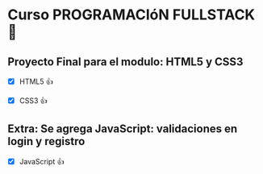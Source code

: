 # Curso PROGRAMACIóN FULLSTACK 🚀
## Proyecto Final para el modulo: HTML5 y CSS3
- [x] HTML5 👍
- [x] CSS3 👍


## Extra: Se agrega JavaScript: validaciones en login y registro 

- [x] JavaScript 👍